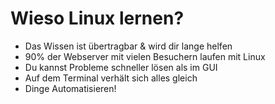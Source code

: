 # Wieso Linux lernen?

- Das Wissen ist übertragbar & wird dir lange helfen
- 90% der Webserver mit vielen Besuchern laufen mit Linux
- Du kannst Probleme schneller lösen als im GUI
- Auf dem Terminal verhält sich alles gleich
- Dinge Automatisieren!
